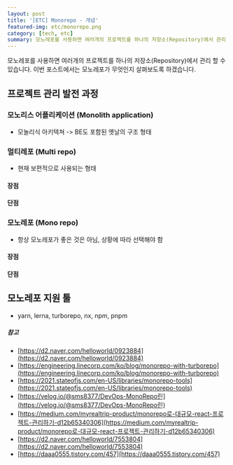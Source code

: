 ```yaml
---
layout: post
title: '[ETC] Monorepo - 개념'
featured-img: etc/monorepo.png
category: [tech, etc]
summary: 모노레포를 사용하면 여러개의 프로젝트를 하나의 저장소(Repository)에서 관리 할 수 있습니다. 이번 포스트에서는 모노레포가 무엇인지 살펴보도록 하겠습니다.
---
```


모노레포를 사용하면 여러개의 프로젝트를 하나의 저장소(Repository)에서 관리 할 수 있습니다. 이번 포스트에서는 모노레포가 무엇인지 살펴보도록 하겠습니다.

## 프로젝트 관리 발전 과정

### 모노리스 어플리케이션 (Monolith application)
- 모놀리식 아키텍쳐 -> BE도 포함된 옛날의 구조 형태

### 멀티레포 (Multi repo)
- 현재 보편적으로 사용되는 형태

#### 장점

#### 단점

### 모노레포 (Mono repo)
- 항상 모노레포가 좋은 것은 아님, 상황에 따라 선택해야 함

#### 장점

#### 단점

## 모노레포 지원 툴
- yarn, lerna, turborepo, nx, npm, pnpm

##### 참고
- [https://d2.naver.com/helloworld/0923884](https://d2.naver.com/helloworld/0923884)
- [https://engineering.linecorp.com/ko/blog/monorepo-with-turborepo](https://engineering.linecorp.com/ko/blog/monorepo-with-turborepo)
- [https://2021.stateofjs.com/en-US/libraries/monorepo-tools](https://2021.stateofjs.com/en-US/libraries/monorepo-tools)
- [https://velog.io/@sms8377/DevOps-MonoRepo린](https://velog.io/@sms8377/DevOps-MonoRepo린)
- [https://medium.com/myrealtrip-product/monorepo로-대규모-react-프로젝트-관리하기-d12b65340306](https://medium.com/myrealtrip-product/monorepo로-대규모-react-프로젝트-관리하기-d12b65340306)
- [https://d2.naver.com/helloworld/7553804](https://d2.naver.com/helloworld/7553804)
- [https://daaa0555.tistory.com/457](https://daaa0555.tistory.com/457)